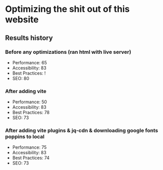 # Optimizing the shit out of this website

## Results history

### Before any optimizations (ran html with live server)

* Performance: 65
* Accessibility: 83
* Best Practices: !
* SEO: 80

### After adding vite

* Performance: 50
* Accessibility: 83
* Best Practices: 78
* SEO: 73

### After adding vite plugins & jq-cdn & downloading google fonts poppins to local

* Performance: 75
* Accessibility: 83
* Best Practices: 74
* SEO: 73
